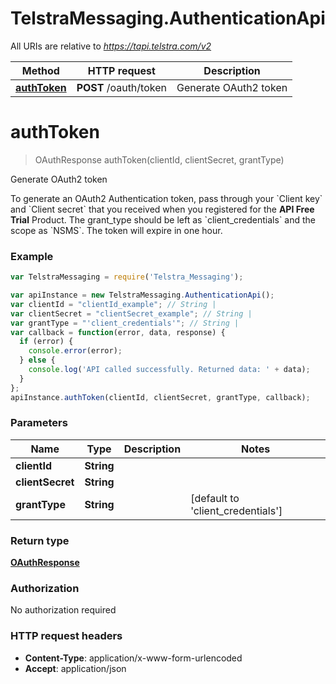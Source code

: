# TelstraMessaging.AuthenticationApi

All URIs are relative to *https://tapi.telstra.com/v2*

Method | HTTP request | Description
------------- | ------------- | -------------
[**authToken**](AuthenticationApi.md#authToken) | **POST** /oauth/token | Generate OAuth2 token


<a name="authToken"></a>
# **authToken**
> OAuthResponse authToken(clientId, clientSecret, grantType)

Generate OAuth2 token

To generate an OAuth2 Authentication token, pass through your &#x60;Client key&#x60; and &#x60;Client secret&#x60; that you received when you registered for the **API Free Trial** Product. The grant_type should be left as &#x60;client_credentials&#x60; and the scope as &#x60;NSMS&#x60;. The token will expire in one hour. 

### Example
```javascript
var TelstraMessaging = require('Telstra_Messaging');

var apiInstance = new TelstraMessaging.AuthenticationApi();
var clientId = "clientId_example"; // String | 
var clientSecret = "clientSecret_example"; // String | 
var grantType = "'client_credentials'"; // String | 
var callback = function(error, data, response) {
  if (error) {
    console.error(error);
  } else {
    console.log('API called successfully. Returned data: ' + data);
  }
};
apiInstance.authToken(clientId, clientSecret, grantType, callback);
```

### Parameters

Name | Type | Description  | Notes
------------- | ------------- | ------------- | -------------
 **clientId** | **String**|  | 
 **clientSecret** | **String**|  | 
 **grantType** | **String**|  | [default to &#39;client_credentials&#39;]

### Return type

[**OAuthResponse**](OAuthResponse.md)

### Authorization

No authorization required

### HTTP request headers

 - **Content-Type**: application/x-www-form-urlencoded
 - **Accept**: application/json

